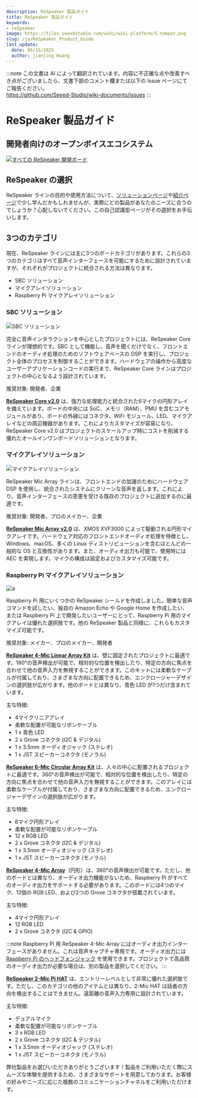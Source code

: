 ```yaml
---
description: ReSpeaker 製品ガイド
title: ReSpeaker 製品ガイド
keywords:
- reSpeaker
image: https://files.seeedstudio.com/wiki/wiki-platform/S-tempor.png
slug: /ja/ReSpeaker_Product_Guide
last_update:
  date: 05/15/2025
  author: jianjing Huang
---
```

:::note
この文書は AI によって翻訳されています。内容に不正確な点や改善すべき点がございましたら、文書下部のコメント欄または以下の Issue ページにてご報告ください。  
https://github.com/Seeed-Studio/wiki-documents/issues
:::

# **ReSpeaker 製品ガイド**

## 開発者向けのオープンボイスエコシステム

[![すべての ReSpeaker 開発ボード](https://files.seeedstudio.com/wiki/ReSpeakerSolutions/img/FullReSpeakerLine.png)](https://www.seeedstudio.com/series/Respeaker-10.html)

## **ReSpeaker の選択**

ReSpeaker ラインの目的や使用方法について、[ソリューションページ](https://wiki.seeedstudio.com/ja/ReSpeaker_Solutions/)や[紹介ページ](https://wiki.seeedstudio.com/ja/ReSpeaker/)で少し学んだかもしれませんが、実際にどの製品があなたのニーズに合うのでしょうか？心配しないでください。この自己認識型ページがその選択をお手伝いします。

## **3つのカテゴリ**

現在、ReSpeaker ラインには主に3つのボードカテゴリがあります。これらの3つのカテゴリはすべて音声インターフェースを可能にするために設計されていますが、それぞれがプロジェクトに統合される方法は異なります。

- SBC ソリューション
- マイクアレイソリューション
- Raspberry Pi マイクアレイソリューション

### **SBC ソリューション**

![SBC ソリューション](https://files.seeedstudio.com/wiki/ReSpeakerProductGuide/img/SBC_Solution.png)

完全に音声インタラクションを中心としたプロジェクトには、ReSpeaker Core ラインが理想的です。SBC として機能し、音声を聞くだけでなく、フロントエンドのオーディオ処理のためのソフトウェアベースの DSP を実行し、プロジェクト全体のプロセスを制御することができます。ハードウェアの操作から高度なユーザーアプリケーションコードの実行まで、ReSpeaker Core ラインはプロジェクトの中心となるよう設計されています。

推奨対象: 開発者、企業

**[ReSpeaker Core v2.0](https://wiki.seeedstudio.com/ja/ReSpeaker_Core_v2.0/)** は、強力な処理能力と統合された6マイクの円形アレイを備えています。ボードの中央には SoC、メモリ（RAM）、PMU を含むコアモジュールがあり、ボードの外縁にはコネクタ、WiFi モジュール、LED、マイクアレイなどの周辺機器があります。これによりカスタマイズが容易になり、ReSpeaker Core v2.0 はプロジェクトのスケールアップ時にコストを削減する優れたオールインワンボードソリューションとなります。

### **マイクアレイソリューション**

![マイクアレイソリューション](https://files.seeedstudio.com/wiki/ReSpeakerProductGuide/img/Mic_Array_Solution.png)

ReSpeaker Mic Array ラインは、フロントエンドの加速のためにハードウェア DSP を使用し、統合されたシステムにクリーンな音声を返します。これにより、音声インターフェースの恩恵を受ける既存のプロジェクトに追加するのに最適です。

推奨対象: 開発者、プロのメイカー、企業

**[ReSpeaker Mic Array v2.0](https://wiki.seeedstudio.com/ja/ReSpeaker_Mic_Array_v2.0/)** は、XMOS XVF3000 によって駆動される円形マイクアレイです。ハードウェア対応のフロントエンドオーディオ処理を特徴とし、Windows、macOS、多くの Linux ディストリビューションを含むほとんどの一般的な OS と互換性があります。また、オーディオ出力も可能で、使用時には AEC を実現します。マイクの構成は設定およびカスタマイズ可能です。

### **Raspberry Pi マイクアレイソリューション**

![a](https://files.seeedstudio.com/wiki/ReSpeakerProductGuide/img/Raspberry_Pi_Mic_Array_Solutions.png)

Raspberry Pi 用にいくつかの ReSpeaker シールドを作成しました。簡単な音声コマンドを試したい、独自の Amazon Echo や Google Home を作成したい、または Raspberry Pi 上で開発したいユーザーにとって、Raspberry Pi 用のマイクアレイは優れた選択肢です。他の ReSpeaker 製品と同様に、これらもカスタマイズ可能です。

推奨対象: メイカー、プロのメイカー、開発者

**[ReSpeaker 4-Mic Linear Array Kit](https://wiki.seeedstudio.com/ja/ReSpeaker_4-Mic_Linear_Array_Kit_for_Raspberry_Pi/)** は、壁に固定されたプロジェクトに最適です。180°の音声検出が可能で、相対的な位置を検出したり、特定の方向に焦点を合わせて他の音声入力を無視することができます。このキットには柔軟なケーブルが付属しており、さまざまな方向に配置できるため、エンクロージャーデザインの選択肢が広がります。他のボードとは異なり、青色 LED が1つだけ含まれています。

主な特徴:

- 4マイクリニアアレイ
- 柔軟な配置が可能なリボンケーブル
- 1 x 青色 LED
- 2 x Grove コネクタ (I2C & デジタル)
- 1 x 3.5mm オーディオジャック (ステレオ)
- 1 x JST スピーカーコネクタ (モノラル)

**[ReSpeaker 6-Mic Circular Array Kit](https://wiki.seeedstudio.com/ja/ReSpeaker_6-Mic_Circular_Array_kit_for_Raspberry_Pi/)** は、人々の中心に配置されるプロジェクトに最適です。360°の音声検出が可能で、相対的な位置を検出したり、特定の方向に焦点を合わせて他の音声入力を無視することができます。このアレイには柔軟なケーブルが付属しており、さまざまな方向に配置できるため、エンクロージャーデザインの選択肢が広がります。

主な特徴:

- 6マイク円形アレイ
- 柔軟な配置が可能なリボンケーブル
- 12 x RGB LED
- 2 x Grove コネクタ (I2C & デジタル)
- 1 x 3.5mm オーディオジャック (ステレオ)
- 1 x JST スピーカーコネクタ (モノラル)

**[ReSpeaker 4-Mic Array](https://wiki.seeedstudio.com/ja/ReSpeaker_4_Mic_Array_for_Raspberry_Pi/)**（円形）は、360°の音声検出が可能です。ただし、他のボードとは異なり、オーディオ出力機能がないため、Raspberry Pi がすべてのオーディオ出力をサポートする必要があります。このボードには4つのマイク、12個の RGB LED、および2つの Grove コネクタが搭載されています。

主な特徴:

- 4マイク円形アレイ
- 12 RGB LED
- 2 x Grove コネクタ (I2C & GPIO)

:::note
Raspberry Pi 用 ReSpeaker 4-Mic Array にはオーディオ出力インターフェースがありません。これは音声キャプチャ専用です。オーディオ出力には [Raspberry Pi のヘッドフォンジャック](https://www.raspberrypi.org/documentation/configuration/audio-config.md) を使用できます。プロジェクトで高品質のオーディオ出力が必要な場合は、別の製品を選択してください。
:::

**[ReSpeaker 2-Mic Pi HAT](https://wiki.seeedstudio.com/ja/ReSpeaker_2_Mics_Pi_HAT/)** は、エントリーレベルとして非常に優れた選択肢です。ただし、このカテゴリの他のアイテムとは異なり、2-Mic HAT は話者の方向を検出することはできません。遠距離の音声入力専用に設計されています。

主な特徴:

- デュアルマイク
- 柔軟な配置が可能なリボンケーブル
- 3 x RGB LED
- 2 x Grove コネクタ (I2C & デジタル)
- 1 x 3.5mm オーディオジャック (ステレオ)
- 1 x JST スピーカーコネクタ (モノラル)

弊社製品をお選びいただきありがとうございます！製品をご利用いただく際にスムーズな体験を提供するため、さまざまなサポートを用意しております。お客様の好みやニーズに応じた複数のコミュニケーションチャネルをご利用いただけます。

<div class="button_tech_support_container">
<a href="https://forum.seeedstudio.com/" class="button_forum"></a> 
<a href="https://www.seeedstudio.com/contacts" class="button_email"></a>
</div>

<div class="button_tech_support_container">
<a href="https://discord.gg/eWkprNDMU7" class="button_discord"></a> 
<a href="https://github.com/Seeed-Studio/wiki-documents/discussions/69" class="button_discussion"></a>
</div>
